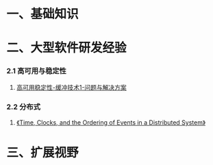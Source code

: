 # 一、基础知识

# 二、大型软件研发经验

### 2.1 高可用与稳定性

1. [高可用稳定性-缓冲技术1-问题与解决方案](https://github.com/MikasaLevi/mydata/issues/1)

### 2.2 分布式

1. [《Time, Clocks, and the Ordering of Events in a Distributed System》](https://github.com/MikasaLevi/mydata/issues/2)

# 三、扩展视野

